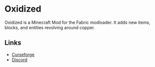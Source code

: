 # Oxidized

Oxidized is a Minecraft Mod for the Fabric modloader. It adds new items, blocks, and entities revolving around copper. 

## Links
* [Curseforge](https://www.curseforge.com/minecraft/mc-mods/oxidized)
* [Discord](https://discord.gg/muAnYRGXrq)
